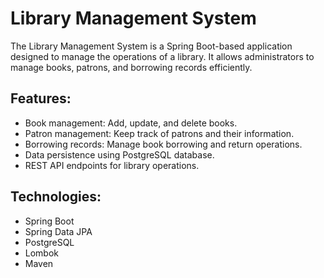 # Library Management System

The Library Management System is a Spring Boot-based application designed to manage the operations of a library. It allows administrators to manage books, patrons, and borrowing records efficiently.

## Features:
- Book management: Add, update, and delete books.
- Patron management: Keep track of patrons and their information.
- Borrowing records: Manage book borrowing and return operations.
- Data persistence using PostgreSQL database.
- REST API endpoints for library operations.

## Technologies:
- Spring Boot
- Spring Data JPA
- PostgreSQL
- Lombok
- Maven
